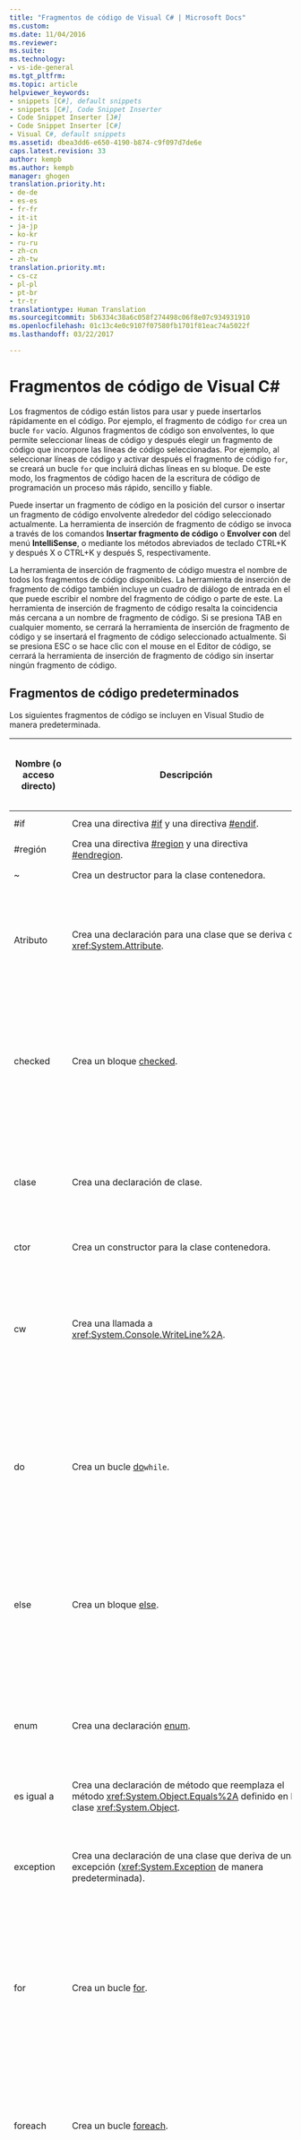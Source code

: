 ```yaml
---
title: "Fragmentos de código de Visual C# | Microsoft Docs"
ms.custom: 
ms.date: 11/04/2016
ms.reviewer: 
ms.suite: 
ms.technology:
- vs-ide-general
ms.tgt_pltfrm: 
ms.topic: article
helpviewer_keywords:
- snippets [C#], default snippets
- snippets [C#], Code Snippet Inserter
- Code Snippet Inserter [J#]
- Code Snippet Inserter [C#]
- Visual C#, default snippets
ms.assetid: dbea3dd6-e650-4190-b874-c9f097d7de6e
caps.latest.revision: 33
author: kempb
ms.author: kempb
manager: ghogen
translation.priority.ht:
- de-de
- es-es
- fr-fr
- it-it
- ja-jp
- ko-kr
- ru-ru
- zh-cn
- zh-tw
translation.priority.mt:
- cs-cz
- pl-pl
- pt-br
- tr-tr
translationtype: Human Translation
ms.sourcegitcommit: 5b6334c38a6c058f274498c06f8e07c934931910
ms.openlocfilehash: 01c13c4e0c9107f07580fb1701f81eac74a5022f
ms.lasthandoff: 03/22/2017

---
```

# <a name="visual-c-code-snippets"></a>Fragmentos de código de Visual C#
Los fragmentos de código están listos para usar y puede insertarlos rápidamente en el código. Por ejemplo, el fragmento de código `for` crea un bucle `for` vacío. Algunos fragmentos de código son envolventes, lo que permite seleccionar líneas de código y después elegir un fragmento de código que incorpore las líneas de código seleccionadas. Por ejemplo, al seleccionar líneas de código y activar después el fragmento de código `for`, se creará un bucle `for` que incluirá dichas líneas en su bloque. De este modo, los fragmentos de código hacen de la escritura de código de programación un proceso más rápido, sencillo y fiable.  
  
 Puede insertar un fragmento de código en la posición del cursor o insertar un fragmento de código envolvente alrededor del código seleccionado actualmente. La herramienta de inserción de fragmento de código se invoca a través de los comandos **Insertar fragmento de código** o **Envolver con** del menú **IntelliSense**, o mediante los métodos abreviados de teclado CTRL+K y después X o CTRL+K y después S, respectivamente.  
  
 La herramienta de inserción de fragmento de código muestra el nombre de todos los fragmentos de código disponibles. La herramienta de inserción de fragmento de código también incluye un cuadro de diálogo de entrada en el que puede escribir el nombre del fragmento de código o parte de este. La herramienta de inserción de fragmento de código resalta la coincidencia más cercana a un nombre de fragmento de código. Si se presiona TAB en cualquier momento, se cerrará la herramienta de inserción de fragmento de código y se insertará el fragmento de código seleccionado actualmente. Si se presiona ESC o se hace clic con el mouse en el Editor de código, se cerrará la herramienta de inserción de fragmento de código sin insertar ningún fragmento de código.  
  
## <a name="default-code-snippets"></a>Fragmentos de código predeterminados  
 Los siguientes fragmentos de código se incluyen en Visual Studio de manera predeterminada.  
  
|Nombre (o acceso directo)|Descripción|Ubicaciones válidas donde se puede insertar el fragmento|  
|--------------------------|-----------------|---------------------------------------|  
|#if|Crea una directiva [#if](/dotnet/csharp/language-reference/preprocessor-directives/preprocessor-if) y una directiva [#endif](/dotnet/csharp/language-reference/preprocessor-directives/preprocessor-endif).|En cualquier lugar.|  
|#región|Crea una directiva [#region](/dotnet/csharp/language-reference/preprocessor-directives/preprocessor-region) y una directiva [#endregion](/dotnet/csharp/language-reference/preprocessor-directives/preprocessor-endregion).|En cualquier lugar.|  
|~|Crea un destructor para la clase contenedora.|Dentro de una clase.|  
|Atributo|Crea una declaración para una clase que se deriva de <xref:System.Attribute>.|Dentro de un espacio de nombres (incluido el espacio de nombres global), una clase o un struct.|  
|checked|Crea un bloque [checked](/dotnet/csharp/language-reference/keywords/checked).|Dentro de un método, un indexador, un descriptor de acceso a propiedad o un descriptor de acceso a evento.|  
|clase|Crea una declaración de clase.|Dentro de un espacio de nombres (incluido el espacio de nombres global), una clase o un struct.|  
|ctor|Crea un constructor para la clase contenedora.|Dentro de una clase.|  
|cw|Crea una llamada a <xref:System.Console.WriteLine%2A>.|Dentro de un método, un indexador, un descriptor de acceso a propiedad o un descriptor de acceso a evento.|  
|do|Crea un bucle [do](/dotnet/csharp/language-reference/keywords/do)`while`.|Dentro de un método, un indexador, un descriptor de acceso a propiedad o un descriptor de acceso a evento.|  
|else|Crea un bloque [else](/dotnet/csharp/language-reference/keywords/if-else).|Dentro de un método, un indexador, un descriptor de acceso a propiedad o un descriptor de acceso a evento.|  
|enum|Crea una declaración [enum](/dotnet/csharp/language-reference/keywords/enum).|Dentro de un espacio de nombres (incluido el espacio de nombres global), una clase o un struct.|  
|es igual a|Crea una declaración de método que reemplaza el método <xref:System.Object.Equals%2A> definido en la clase <xref:System.Object>.|Dentro de una clase o un struct.|  
|exception|Crea una declaración de una clase que deriva de una excepción (<xref:System.Exception> de manera predeterminada).|Dentro de un espacio de nombres (incluido el espacio de nombres global), una clase o un struct.|  
|for|Crea un bucle [for](/dotnet/csharp/language-reference/keywords/for).|Dentro de un método, un indexador, un descriptor de acceso a propiedad o un descriptor de acceso a evento.|  
|foreach|Crea un bucle [foreach](/dotnet/csharp/language-reference/keywords/foreach-in).|Dentro de un método, un indexador, un descriptor de acceso a propiedad o un descriptor de acceso a evento.|  
|forr|Crea un bucle [for](/dotnet/csharp/language-reference/keywords/for) que disminuye la variable de bucle después de cada iteración.|Dentro de un método, un indexador, un descriptor de acceso a propiedad o un descriptor de acceso a evento.|  
|if|Crea un bloque [if](/dotnet/csharp/language-reference/keywords/if-else).|Dentro de un método, un indexador, un descriptor de acceso a propiedad o un descriptor de acceso a evento.|  
|indizador|Crea una declaración de indexador.|Dentro de una clase o un struct.|  
|interfaz|Crea una declaración [interface](/dotnet/csharp/language-reference/keywords/interface).|Dentro de un espacio de nombres (incluido el espacio de nombres global), una clase o un struct.|  
|invoke|Crea un bloque que invoca un evento de manera segura.|Dentro de un método, un indexador, un descriptor de acceso a propiedad o un descriptor de acceso a evento.|  
|iterator|Crea un iterador.|Dentro de una clase o un struct.|  
|iterindex|Crea un par de iterador e indexador "con nombre" mediante una clase anidada.|Dentro de una clase o un struct.|  
|bloquear|Crea un bloque [lock](/dotnet/csharp/language-reference/keywords/lock-statement).|Dentro de un método, un indexador, un descriptor de acceso a propiedad o un descriptor de acceso a evento.|  
|mbox|Crea una llamada a <xref:System.Windows.Forms.MessageBox.Show%2A?displayProperty=fullName>. Puede que tenga que agregar una referencia a System.Windows.Forms.dll.|Dentro de un método, un indexador, un descriptor de acceso a propiedad o un descriptor de acceso a evento.|  
|namespace|Crea una declaración [namespace](/dotnet/csharp/language-reference/keywords/namespace).|Dentro de un espacio de nombres (incluido el espacio de nombres global).|  
|prop|Crea una declaración de [propiedad autoimplementada](/dotnet/csharp/programming-guide/classes-and-structs/auto-implemented-properties).|Dentro de una clase o un struct.|  
propfull|Crea una declaración de propiedad con descriptores de acceso get y set.|Dentro de una clase o un struct.|  
|propg|Crea una [propiedad autoimplementada](/dotnet/csharp/programming-guide/classes-and-structs/auto-implemented-properties) de solo lectura con un descriptor de acceso "set" privado.|Dentro de una clase o un struct.|  
|sim|Crea una declaración de método Main [static](/dotnet/csharp/language-reference/keywords/static)[int](/dotnet/csharp/language-reference/keywords/int).|Dentro de una clase o un struct.|  
|struct|Crea una declaración [struct](/dotnet/csharp/language-reference/keywords/struct).|Dentro de un espacio de nombres (incluido el espacio de nombres global), una clase o un struct.|  
|svm|Crea una declaración de método Main [static](/dotnet/csharp/language-reference/keywords/static)[void](/dotnet/csharp/language-reference/keywords/void).|Dentro de una clase o un struct.|  
|switch|Crea un bloque [switch](/dotnet/csharp/language-reference/keywords/switch).|Dentro de un método, un indexador, un descriptor de acceso a propiedad o un descriptor de acceso a evento.|  
|try|Crea un bloque [try-catch](/dotnet/csharp/language-reference/keywords/try-catch).|Dentro de un método, un indexador, un descriptor de acceso a propiedad o un descriptor de acceso a evento.|  
|tryf|Crea un bloque [try-finally](/dotnet/csharp/language-reference/keywords/try-finally).|Dentro de un método, un indexador, un descriptor de acceso a propiedad o un descriptor de acceso a evento.|  
|unchecked|Crea un bloque [unchecked](/dotnet/csharp/language-reference/keywords/unchecked).|Dentro de un método, un indexador, un descriptor de acceso a propiedad o un descriptor de acceso a evento.|  
|unsafe|Crea un bloque [unsafe](/dotnet/csharp/language-reference/keywords/unsafe).|Dentro de un método, un indexador, un descriptor de acceso a propiedad o un descriptor de acceso a evento.|  
|utilizar|Crea una directiva [using](/dotnet/csharp/language-reference/keywords/using-directive).|Dentro de un espacio de nombres (incluido el espacio de nombres global).|  
|while|Crea un bucle [while](/dotnet/csharp/language-reference/keywords/while).|Dentro de un método, un indexador, un descriptor de acceso a propiedad o un descriptor de acceso a evento.|  
  
## <a name="see-also"></a>Vea también  
 [Funciones de los fragmentos de código](../ide/code-snippet-functions.md)   
 [Fragmentos de código](../ide/code-snippets.md)   
 [Cómo: Crear un nuevo fragmento de código con sustituciones](http://msdn.microsoft.com/en-us/8d56d43c-097a-475b-aa85-cae1554b6338)   
 [Parámetros de plantilla](../ide/template-parameters.md)   
 [Cómo: Usar fragmentos de código envolventes](../ide/how-to-use-surround-with-code-snippets.md)   
 

